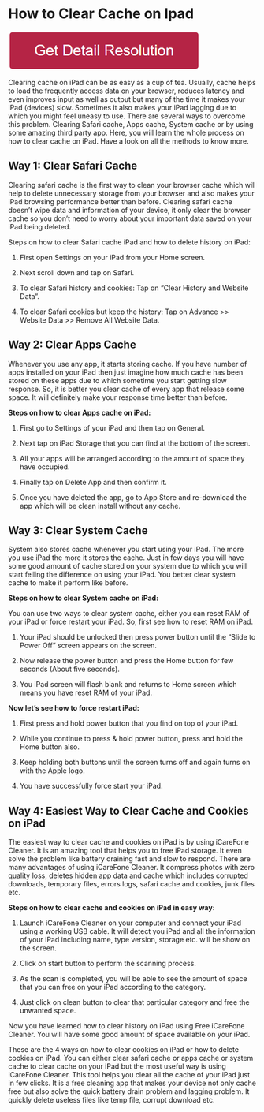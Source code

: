# How to Clear Cache on Ipad

[![how to clear cache on ipad](redd.png)](https://github.com/coreencode/how.to.clear.cache.on.ipad)



Clearing cache on iPad can be as easy as a cup of tea. Usually, cache helps to load the frequently access data on your browser, reduces latency and even improves input as well as output but many of the time it makes your iPad (devices) slow. Sometimes it also makes your iPad lagging due to which you might feel uneasy to use. There are several ways to overcome this problem. Clearing Safari cache, Apps cache, System cache or by using some amazing third party app. Here, you will learn the whole process on how to clear cache on iPad. Have a look on all the methods to know more.


## Way 1: Clear Safari Cache

Clearing safari cache is the first way to clean your browser cache which will help to delete unnecessary storage from your browser and also makes your iPad browsing performance better than before. Clearing safari cache doesn’t wipe data and information of your device, it only clear the browser cache so you don’t need to worry about your important data saved on your iPad being deleted.

Steps on how to clear Safari cache iPad and how to delete history on iPad:

1. First open Settings on your iPad from your Home screen.

2. Next scroll down and tap on Safari.

3. To clear Safari history and cookies: Tap on “Clear History and Website Data”.

4. To clear Safari cookies but keep the history: Tap on Advance >> Website Data >> Remove All Website Data.

## Way 2: Clear Apps Cache
Whenever you use any app, it starts storing cache. If you have number of apps installed on your iPad then just imagine how much cache has been stored on these apps due to which sometime you start getting slow response. So, it is better you clear cache of every app that release some space. It will definitely make your response time better than before.

**Steps on how to clear Apps cache on iPad:**

1. First go to Settings of your iPad and then tap on General.

2. Next tap on iPad Storage that you can find at the bottom of the screen.

3. All your apps will be arranged according to the amount of space they have occupied.

5. Finally tap on Delete App and then confirm it.

6. Once you have deleted the app, go to App Store and re-download the app which will be clean install without any cache.



## Way 3: Clear System Cache
System also stores cache whenever you start using your iPad. The more you use iPad the more it stores the cache. Just in few days you will have some good amount of cache stored on your system due to which you will start felling the difference on using your iPad. You better clear system cache to make it perform like before.

**Steps on how to clear System cache on iPad:**

You can use two ways to clear system cache, either you can reset RAM of your iPad or force restart your iPad. So, first see how to reset RAM on iPad.

1. Your iPad should be unlocked then press power button until the “Slide to Power Off” screen appears on the screen.


2. Now release the power button and press the Home button for few seconds (About five seconds).

3. You iPad screen will flash blank and returns to Home screen which means you have reset RAM of your iPad.

**Now let’s see how to force restart iPad:**

1. First press and hold power button that you find on top of your iPad.

2. While you continue to press & hold power button, press and hold the Home button also.
3. Keep holding both buttons until the screen turns off and again turns on with the Apple logo.

4. You have successfully force start your iPad.


## Way 4: Easiest Way to Clear Cache and Cookies on iPad

The easiest way to clear cache and cookies on iPad is by using iCareFone Cleaner. It is an amazing tool that helps you to free iPad storage. It even solve the problem like battery draining fast and slow to respond. There are many advantages of using iCareFone Cleaner. It compress photos with zero quality loss, deletes hidden app data and cache which includes corrupted downloads, temporary files, errors logs, safari cache and cookies, junk files etc.


**Steps on how to clear cache and cookies on iPad in easy way:**

1. Launch iCareFone Cleaner on your computer and connect your iPad using a working USB cable. It will detect you iPad and all the information of your iPad including name, type version, storage etc. will be show on the screen.

2. Click on start button to perform the scanning process.

3. As the scan is completed, you will be able to see the amount of space that you can free on your iPad according to the category.

4. Just click on clean button to clear that particular category and free the unwanted space.

Now you have learned how to clear history on iPad using Free iCareFone Cleaner. You will have some good amount of space available on your iPad.

These are the 4 ways on how to clear cookies on iPad or how to delete cookies on iPad. You can either clear safari cache or apps cache or system cache to clear cache on your iPad but the most useful way is using iCareFone Cleaner. This tool helps you clear all the cache of your iPad just in few clicks. It is a free cleaning app that makes your device not only cache free but also solve the quick battery drain problem and lagging problem. It quickly delete useless files like temp file, corrupt download etc.
